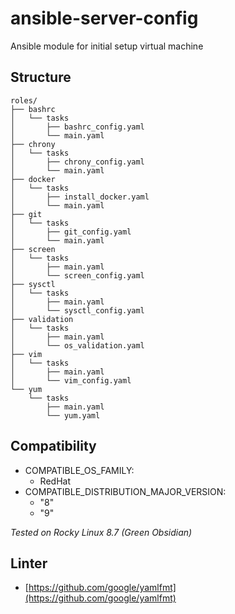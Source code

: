 # ansible-server-config
Ansible module for initial setup virtual machine

## Structure

```
roles/
├── bashrc
│   └── tasks
│       ├── bashrc_config.yaml
│       └── main.yaml
├── chrony
│   └── tasks
│       ├── chrony_config.yaml
│       └── main.yaml
├── docker
│   └── tasks
│       ├── install_docker.yaml
│       └── main.yaml
├── git
│   └── tasks
│       ├── git_config.yaml
│       └── main.yaml
├── screen
│   └── tasks
│       ├── main.yaml
│       └── screen_config.yaml
├── sysctl
│   └── tasks
│       ├── main.yaml
│       └── sysctl_config.yaml
├── validation
│   └── tasks
│       ├── main.yaml
│       └── os_validation.yaml
├── vim
│   └── tasks
│       ├── main.yaml
│       └── vim_config.yaml
└── yum
    └── tasks
        ├── main.yaml
        └── yum.yaml
```

## Compatibility

- COMPATIBLE_OS_FAMILY:
   - RedHat
- COMPATIBLE_DISTRIBUTION_MAJOR_VERSION:
    - "8"
    - "9"

*Tested on Rocky Linux 8.7 (Green Obsidian)*

## Linter

- [https://github.com/google/yamlfmt](https://github.com/google/yamlfmt)

